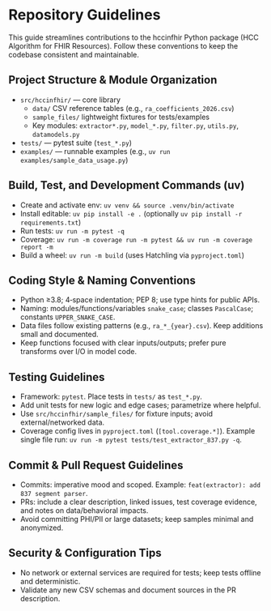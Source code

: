 # Repository Guidelines

This guide streamlines contributions to the hccinfhir Python package (HCC Algorithm for FHIR Resources). Follow these conventions to keep the codebase consistent and maintainable.

## Project Structure & Module Organization
- `src/hccinfhir/` — core library
  - `data/` CSV reference tables (e.g., `ra_coefficients_2026.csv`)
  - `sample_files/` lightweight fixtures for tests/examples
  - Key modules: `extractor*.py`, `model_*.py`, `filter.py`, `utils.py`, `datamodels.py`
- `tests/` — pytest suite (`test_*.py`)
- `examples/` — runnable examples (e.g., `uv run examples/sample_data_usage.py`)

## Build, Test, and Development Commands (uv)
- Create and activate env: `uv venv && source .venv/bin/activate`
- Install editable: `uv pip install -e .` (optionally `uv pip install -r requirements.txt`)
- Run tests: `uv run -m pytest -q`
- Coverage: `uv run -m coverage run -m pytest && uv run -m coverage report -m`
- Build a wheel: `uv run -m build` (uses Hatchling via `pyproject.toml`)

## Coding Style & Naming Conventions
- Python ≥3.8; 4‑space indentation; PEP 8; use type hints for public APIs.
- Naming: modules/functions/variables `snake_case`; classes `PascalCase`; constants `UPPER_SNAKE_CASE`.
- Data files follow existing patterns (e.g., `ra_*_{year}.csv`). Keep additions small and documented.
- Keep functions focused with clear inputs/outputs; prefer pure transforms over I/O in model code.

## Testing Guidelines
- Framework: `pytest`. Place tests in `tests/` as `test_*.py`.
- Add unit tests for new logic and edge cases; parametrize where helpful.
- Use `src/hccinfhir/sample_files/` for fixture inputs; avoid external/networked data.
- Coverage config lives in `pyproject.toml` (`[tool.coverage.*]`). Example single file run: `uv run -m pytest tests/test_extractor_837.py -q`.

## Commit & Pull Request Guidelines
- Commits: imperative mood and scoped. Example: `feat(extractor): add 837 segment parser`.
- PRs: include a clear description, linked issues, test coverage evidence, and notes on data/behavioral impacts.
- Avoid committing PHI/PII or large datasets; keep samples minimal and anonymized.

## Security & Configuration Tips
- No network or external services are required for tests; keep tests offline and deterministic.
- Validate any new CSV schemas and document sources in the PR description.
